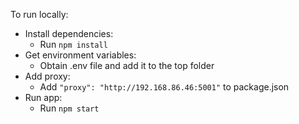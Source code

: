 To run locally:

  - Install dependencies:
    - Run `npm install`
  - Get environment variables:
    - Obtain .env file and add it to the top folder
  - Add proxy:
    - Add `"proxy": "http://192.168.86.46:5001"` to package.json
  - Run app:
    - Run `npm start`